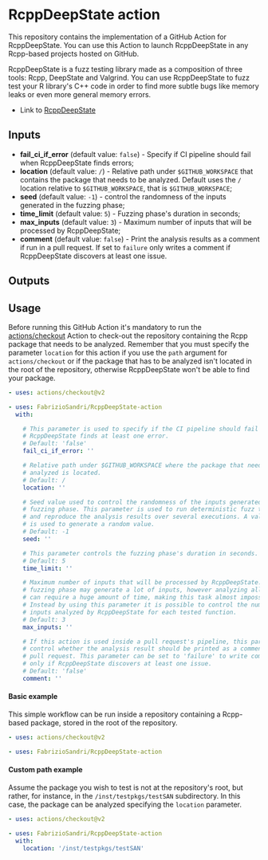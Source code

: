 # RcppDeepState action
This repository contains the implementation of a GitHub Action for RcppDeepState. You can use this Action to launch RcppDeepState in any Rcpp-based projects hosted on GitHub.

RcppDeepState is a fuzz testing library made as a composition of three tools: Rcpp, DeepState and Valgrind. You can use RcppDeepState to fuzz test your R library's C++ code in order to find more subtle bugs like memory leaks or even more general memory errors. 

* Link to [RcppDeepState](https://github.com/FabrizioSandri/RcppDeepState)

## Inputs
-   **fail_ci_if_error** (default value: `false`) - Specify if CI pipeline should fail when RcppDeepState finds errors;
-   **location** (default value: `/`) - Relative path under `$GITHUB_WORKSPACE` that contains the package that needs to be analyzed. Default uses the `/` location relative to `$GITHUB_WORKSPACE`, that is `$GITHUB_WORKSPACE`;
-   **seed** (default value: `-1`) - control the randomness of the inputs generated in the fuzzing phase;
-   **time_limit** (default value: `5`) - Fuzzing phase's duration in seconds;
-   **max_inputs** (default value: `3`) - Maximum number of inputs that will be processed by RcppDeepState;
-   **comment** (default value: `false`) - Print the analysis results as a comment if run in a pull request. If set to `failure` only writes a comment if RcppDeepState discovers at least one issue. 

## Outputs

## Usage
Before running this GitHub Action it's mandatory to run the [actions/checkout](https://github.com/actions/checkout) Action to check-out the repository containing the Rcpp package that needs to be analyzed. Remember that you must specify the parameter `location` for this action if you use the `path` argument for `actions/checkout` or if the package that has to be analyzed isn't located in the root of the repository, otherwise RcppDeepState won't be able to find your package.

```yaml
- uses: actions/checkout@v2

- uses: FabrizioSandri/RcppDeepState-action
  with:

    # This parameter is used to specify if the CI pipeline should fail when 
    # RcppDeepState finds at least one error.
    # Default: 'false'
    fail_ci_if_error: ''

    # Relative path under $GITHUB_WORKSPACE where the package that needs to be
    # analyzed is located.
    # Default: / 
    location: ''

    # Seed value used to control the randomness of the inputs generated in the 
    # fuzzing phase. This parameter is used to run deterministic fuzz testing 
    # and reproduce the analysis results over several executions. A value of -1
    # is used to generate a random value. 
    # Default: -1
    seed: ''

    # This parameter controls the fuzzing phase's duration in seconds. 
    # Default: 5
    time_limit: ''

    # Maximum number of inputs that will be processed by RcppDeepState. The 
    # fuzzing phase may generate a lot of inputs, however analyzing all of them
    # can require a huge amount of time, making this task almost impossible.
    # Instead by using this parameter it is possible to control the number of 
    # inputs analyzed by RcppDeepState for each tested function. 
    # Default: 3
    max_inputs: ''

    # If this action is used inside a pull request's pipeline, this parameter
    # control whether the analysis result should be printed as a comment in the 
    # pull request. This parameter can be set to 'failure' to write comments
    # only if RcppDeepState discovers at least one issue.  
    # Default: 'false'
    comment: ''
```

#### Basic example
This simple workflow can be run inside a repository containing a Rcpp-based package, stored in the root of the repository. 
```yaml
- uses: actions/checkout@v2

- uses: FabrizioSandri/RcppDeepState-action
```

#### Custom path example
Assume the package you wish to test is not at the repository's root, but rather, for instance, in the `/inst/testpkgs/testSAN` subdirectory. In this case, the package can be analyzed specifying the `location` parameter. 

```yaml
- uses: actions/checkout@v2

- uses: FabrizioSandri/RcppDeepState-action
  with:
    location: '/inst/testpkgs/testSAN'
```